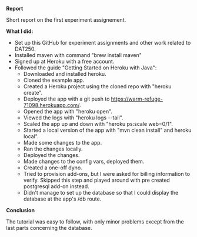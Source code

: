 **Report**

Short report on the first experiment assignement.

**What I did:**
* Set up this GitHub for experiment assignments and other work related to DAT250.
* Installed maven with command "brew install maven"
* Signed up at Heroku with a free account.
* Followed the guide "Getting Started on Heroku with Java":
	- Downloaded and installed heroku.
	- Cloned the example app.
	- Created a Heroku project using the cloned repo with "heroku create".
	- Deployed the app with a git push to https://warm-refuge-71098.herokuapp.com/.
	- Opened the app with "heroku open".
	- Viewed the logs with "heroku logs --tail".
	- Scaled the app up and down with "heroku ps:scale web=0/1".
	- Started a local version of the app with "mvn clean install" and heroku local".
	- Made some changes to the app.
	- Ran the changes locally.
	- Deployed the changes.
	- Made changes to the config vars, deployed them.
	- Created a one-off dyno.
	- Tried to provision add-ons, but I were asked for billing information to verify. Skipped this step and played around with pre created postgresql add-on instead.
	- Didn't manage to set up the database so that I could display the database at the app's /db route.

**Conclusion**

The tutorial was easy to follow, with only minor problems except from the last parts concerning the database. 